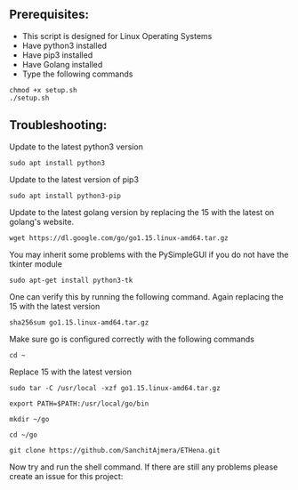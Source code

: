 ## Prerequisites:

- This script is designed for Linux Operating Systems
- Have python3 installed
- Have pip3 installed
- Have Golang installed
- Type the following commands

```shell
chmod +x setup.sh
./setup.sh
```

## Troubleshooting:

Update to the latest python3 version

```shell
sudo apt install python3
```

Update to the latest version of pip3

```shell
sudo apt install python3-pip
```

Update to the latest golang version by replacing the 15 with the latest on golang's website.

```shell
wget https://dl.google.com/go/go1.15.linux-amd64.tar.gz
```

You may inherit some problems with the PySimpleGUI if you do not have the tkinter module

```shell
sudo apt-get install python3-tk
```

One can verify this by running the following command. Again replacing the 15 with the latest version

```
sha256sum go1.15.linux-amd64.tar.gz
```

Make sure go is configured correctly with the following commands

```shell
cd ~
```

Replace 15 with the latest version

```shell
sudo tar -C /usr/local -xzf go1.15.linux-amd64.tar.gz
```

```shell
export PATH=$PATH:/usr/local/go/bin
```

```shell
mkdir ~/go
```

```shell
cd ~/go
```

```git
git clone https://github.com/SanchitAjmera/ETHena.git
```

Now try and run the shell command. If there are still any problems please create an issue for this project:
